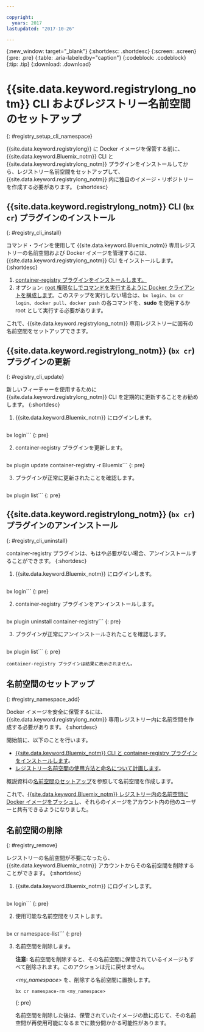 ```yaml
---

copyright:
  years: 2017
lastupdated: "2017-10-26"

---
```


{:new_window: target="_blank"}
{:shortdesc: .shortdesc}
{:screen: .screen}
{:pre: .pre}
{:table: .aria-labeledby="caption"}
{:codeblock: .codeblock}
{:tip: .tip} 
{:download: .download}


# {{site.data.keyword.registrylong_notm}} CLI およびレジストリー名前空間のセットアップ
{: #registry_setup_cli_namespace}

{{site.data.keyword.registrylong}} に Docker イメージを保管する前に、{{site.data.keyword.Bluemix_notm}} CLI と {{site.data.keyword.registrylong_notm}} プラグインをインストールしてから、レジストリー名前空間をセットアップして、{{site.data.keyword.registrylong_notm}} 内に独自のイメージ・リポジトリーを作成する必要があります。
{:shortdesc}


## {{site.data.keyword.registrylong_notm}} CLI (`bx cr`) プラグインのインストール
{: #registry_cli_install}

コマンド・ラインを使用して {{site.data.keyword.Bluemix_notm}} 専用レジストリーの名前空間および Docker イメージを管理するには、{{site.data.keyword.registrylong_notm}} CLI をインストールします。
{:shortdesc}

1.  [container-registry プラグインをインストールします。
](index.html#registry_cli_install)
2.  オプション: [root 権限なしでコマンドを実行するように Docker クライアントを構成します](https://docs.docker.com/engine/installation/linux/linux-postinstall)。このステップを実行しない場合は、`bx login`、`bx cr login`、`docker pull`、`docker push` の各コマンドを、**sudo** を使用するか root として実行する必要があります。

これで、{{site.data.keyword.registrylong_notm}} 専用レジストリーに固有の名前空間をセットアップできます。

## {{site.data.keyword.registrylong_notm}} (`bx cr`) プラグインの更新
{: #registry_cli_update}

新しいフィーチャーを使用するために {{site.data.keyword.registrylong_notm}} CLI を定期的に更新することをお勧めします。
{:shortdesc}

1.  {{site.data.keyword.Bluemix_notm}} にログインします。

    ```
bx login```
    {: pre}

2.  container-registry プラグインを更新します。

    ```
bx plugin update container-registry -r Bluemix```
    {: pre}

3.  プラグインが正常に更新されたことを確認します。

    ```
bx plugin list```
     {: pre}


## {{site.data.keyword.registrylong_notm}} (`bx cr`) プラグインのアンインストール
{: #registry_cli_uninstall}

container-registry プラグインは、もはや必要がない場合、アンインストールすることができます。
{:shortdesc}

1.  {{site.data.keyword.Bluemix_notm}} にログインします。

    ```
bx login```
    {: pre}

2.  container-registry プラグインをアンインストールします。

    ```
bx plugin uninstall container-registry```
    {: pre}

3.  プラグインが正常にアンインストールされたことを確認します。

    ```
bx plugin list```
    {: pre}

    container-registry プラグインは結果に表示されません。


## 名前空間のセットアップ
{: #registry_namespace_add}

Docker イメージを安全に保管するには、{{site.data.keyword.registrylong_notm}} 専用レジストリー内に名前空間を作成する必要があります。
{:shortdesc}

開始前に、以下のことを行います。

-   [{{site.data.keyword.Bluemix_notm}} CLI と container-registry プラグインをインストールします](#registry_cli_install)。
-   [レジストリー名前空間の使用方法と命名について計画します](registry_overview.html#registry_namespaces)。

概説資料の[名前空間のセットアップ](index.html#registry_namespace_add)を参照して名前空間を作成します。

これで、[{{site.data.keyword.Bluemix_notm}} レジストリー内の名前空間に Docker イメージをプッシュし](registry_images_.html#registry_images_pushing)、それらのイメージをアカウント内の他のユーザーと共有できるようになりました。

## 名前空間の削除
{: #registry_remove}

レジストリーの名前空間が不要になったら、{{site.data.keyword.Bluemix_notm}} アカウントからその名前空間を削除することができます。
{:shortdesc}

1.  {{site.data.keyword.Bluemix_notm}} にログインします。

    ```
bx login```
    {: pre}

2.  使用可能な名前空間をリストします。

    ```
bx cr namespace-list```
    {: pre}

3.  名前空間を削除します。 

    **注意:** 名前空間を削除すると、その名前空間に保管されているイメージもすべて削除されます。このアクションは元に戻せません。
    
    _&lt;my_namespace&gt;_ を、削除する名前空間に置換します。


    ```
    bx cr namespace-rm <my_namespace>
    ```
    {: pre}

    名前空間を削除した後は、保管されていたイメージの数に応じて、その名前空間が再使用可能になるまでに数分間かかる可能性があります。
